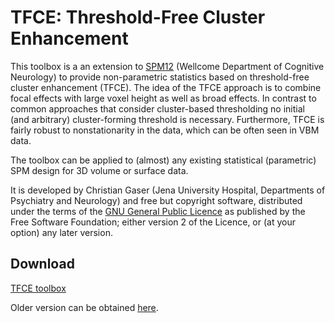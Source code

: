 # TFCE: Threshold-Free Cluster Enhancement
This toolbox is a an extension to [SPM12](http://www.fil.ion.ucl.ac.uk/spm/software/spm12/) (Wellcome Department of Cognitive Neurology) to provide non-parametric statistics based on threshold-free cluster enhancement (TFCE). The idea of the TFCE approach is to combine focal effects with large voxel height as well as broad effects. In contrast to common approaches that consider cluster-based thresholding no initial (and arbitrary) cluster-forming threshold is necessary. Furthermore, TFCE is fairly robust to nonstationarity in the data, which can be often seen in VBM data.

The toolbox can be applied to (almost) any existing statistical (parametric) SPM design for 3D volume or surface data.

It is developed by Christian Gaser (Jena University Hospital, Departments of Psychiatry and Neurology) and free but copyright software, distributed under the terms of the [GNU General Public Licence](http://www.gnu.org/licenses/gpl-2.0.html) as published by the Free Software Foundation; either version 2 of the Licence, or (at your option) any later version.

## Download
[TFCE toolbox](http://141.35.69.218/tfce/tfce_latest.zip)

Older version can be obtained [here](http://141.35.69.218/tfce/).
